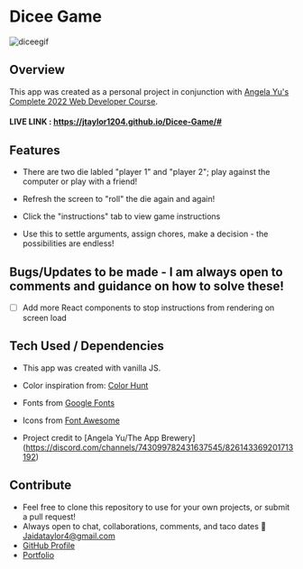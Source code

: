 # Dicee Game

![diceegif](https://user-images.githubusercontent.com/102535399/201369820-85d7170b-9391-402d-8f3e-8defea390af1.gif)

## Overview

This app was created as a personal project in conjunction with [Angela Yu's Complete 2022 Web Developer Course](https://www.udemy.com/course/the-complete-web-development-bootcamp/).

#### LIVE LINK : https://jtaylor1204.github.io/Dicee-Game/#

## Features

- There are two die labled "player 1" and "player 2"; play against the computer or play with a friend!

- Refresh the screen to "roll" the die again and again!

- Click the "instructions" tab to view game instructions

- Use this to settle arguments, assign chores, make a decision - the possibilities are endless!


## Bugs/Updates to be made - I am always open to comments and guidance on how to solve these!

- [ ] Add more React components to stop instructions from rendering on screen load

## Tech Used / Dependencies

- This app was created with vanilla JS.

- Color inspiration from: [Color Hunt](https://colorhunt.co/)

- Fonts from [Google Fonts](https://fonts.google.com/)

- Icons from [Font Awesome](https://fontawesome.com/)

- Project credit to [Angela Yu/The App Brewery] (https://discord.com/channels/743099782431637545/826143369201713192)

## Contribute

- Feel free to clone this repository to use for your own projects, or submit a pull request!
- Always open to chat, collaborations, comments, and taco dates 🌮 [Jaidataylor4@gmail.com](mailto:jaidataylor4@gmail.com)
- [GitHub Profile](https://github.com/jtaylor1204)
- [Portfolio](https://jaidataylor.tech)
